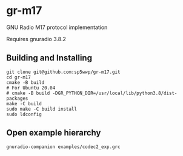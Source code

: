 # gr-m17
GNU Radio M17 protocol implementation

Requires gnuradio 3.8.2

## Building and Installing

```
git clone git@github.com:sp5wwp/gr-m17.git
cd gr-m17
cmake -B build
# For Ubuntu 20.04
# cmake -B build -DGR_PYTHON_DIR=/usr/local/lib/python3.8/dist-packages
make -C build
sudo make -C build install
sudo ldconfig
```

## Open example hierarchy

```
gnuradio-companion examples/codec2_exp.grc
```
